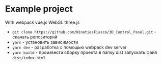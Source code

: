 # Example project
With webpack vue.js WebGL three.js

* `git clone https://github.com/NinetiesFiasco/3D_Control_Panel.git` - скачать репозиторий
* `yarn` - установить зависимости
* `yarn dev` - разработка с помощью webpack dev server
* `yarn build` - произвести сборку проекта в папку dist запускать файл `dist/index.html`
